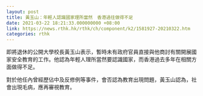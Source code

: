 ```yaml
---
layout: post
title: 黃玉山：年輕人認識國家理所當然　香港過往做得不足
date: 2021-03-22 18:21:33.000000000 +08:00
link: https://news.rthk.hk/rthk/ch/component/k2/1581927-20210322.htm
categories: rthk
---
```


即將退休的公開大學校長黃玉山表示，暫時未有政府官員直接與他商討有關開展國家安全教育的工作。他認為年輕人理所當然要認識國家，而香港過去多年在相關方面做得不足。

對於他任內曾經歷佔中及反修例等事件，會否認為教育出現問題，黃玉山認為，社會出現毛病，應再審視教育。
